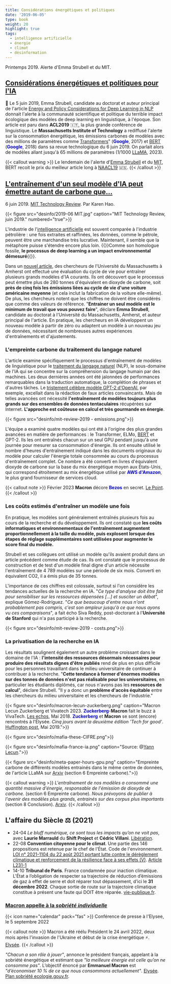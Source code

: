 ```yaml
---
title: Considérations énergétiques et politiques
date: '2019-06-05'
type: book
weight: 20
highlight: true
tags:
  - intelligence artificielle
  - énergie
  - climat
  - désinformation
---
```


Printemps 2019. Alerte d'Emma Strubell et du MIT.

<!--more-->

## [Considérations énergétiques et politiques pour l'IA](https://arxiv.org/abs/1906.02243)

🚨 Le 5 juin 2019, Emma Strubell, candidate au doctorat et auteur principal de l'article [Energy and Policy Considerations for Deep Learning in NLP](https://arxiv.org/abs/1906.02243) donnait l'alerte à la communauté scientifique et politique du terrible impact écologique des modèles de deep learning en linguistique, à l'époque. Son article est paru dans <b>ACL2019</b> 🇮🇹, la plus grande conférence de linguistique. Le <b>Massachusetts Institute of Technology</b> a rediffusé l'alerte sur la consommation énergétique, les émissions carbones de modèles avec des millions de paramètres comme [Transformers](https://arxiv.org/abs/1706.03762)" (<b style="color:blue;">Google</b>, 2017) et [BERT](https://arxiv.org/abs/1810.04805) (<b style="color:blue;">Google</b>, 2018) dans sa revue technologique du 6 juin 2019. On parlait alors de modèles allant jusqu'à 65 millions de paramètres (1/1000 [LLaMA](https://arxiv.org/abs/2302.13971), 2023).

{{< callout warning >}}
Le lendemain de l'alerte d'[Emma Strubell](https://arxiv.org/abs/1906.02243) et du [MIT](https://www.technologyreview.com/2019/06/06/239031/training-a-single-ai-model-can-emit-as-much-carbon-as-five-cars-in-their-lifetimes/), BERT recoit le prix du meilleur article long à [NAACL19](https://aclanthology.org/N19-1423/) 🇺🇸.
{{< /callout >}}

## [L'entraînement d'un seul modèle d'IA peut émettre autant de carbone que...](https://www.technologyreview.com/2019/06/06/239031/training-a-single-ai-model-can-emit-as-much-carbon-as-five-cars-in-their-lifetimes/)

6 juin 2019. [MIT Technology Review](https://www.technologyreview.com/2019/06/06/239031/training-a-single-ai-model-can-emit-as-much-carbon-as-five-cars-in-their-lifetimes/). Par Karen Hao.

{{< figure src="desinfo/2019-06 MIT.jpg" caption="MIT Technology Review, juin 2019." numbered="true">}}

L'industrie de l'[intelligence artificielle](https://www.technologyreview.com/artificial-intelligence/) est souvent comparée à l'industrie pétrolière : une fois extraites et raffinées, les données, comme le pétrole, peuvent être une marchandise très lucrative. Maintenant, il semble que la métaphore puisse s'étendre encore plus loin. {{<hl>}}Comme son homologue fossile, <b>le processus de deep learning a un impact environnemental démesuré</b>{{</hl>}}.

Dans un [nouvel article](http://arxiv.org/abs/1906.02243), des chercheurs de l'Université du Massachusetts à Amherst ont effectué une évaluation du cycle de vie pour entraîner plusieurs grands modèles d'IA courants. Ils ont découvert que le processus peut émettre plus de 280 tonnes d'équivalent en dioxyde de carbone, soit <b>près de cinq fois les émissions liées au cycle de vie d'une voiture américaine moyenne</b> (et cela inclut la fabrication de la voiture elle-même). De plus, les chercheurs notent que les chiffres ne doivent être considérés que comme des valeurs de référence. "<b>Entrainer un seul modèle est le minimum de travail que vous pouvez faire</b>", déclare <b>Emma Strubell</b>, candidate au doctorat à l'Université du Massachusetts, Amherst, et auteur principal de l'article. En pratique, les chercheurs en IA développent un nouveau modèle à partir de zéro ou adaptent un modèle à un nouveau jeu de données, nécessitant de nombreuses autres expériences d'entraînements et d'ajustements.

### L'empreinte carbone du traitement du langage naturel
L'article examine spécifiquement le processus d'entraînement de modèles de linguistique pour le [traitement du langage naturel](https://www.technologyreview.com/s/612975/ai-natural-language-processing-explained/) (NLP), le sous-domaine de l'IA qui se concentre sur la compréhension du langage humain par des machines. Les deux dernières années ont été jalonnées de performances remarquables dans la traduction automatique, la complétion de phrases et d'autres tâches. Le [tristement célèbre modèle GPT-2 d'OpenAI](https://www.technologyreview.com/s/612960/an-ai-tool-auto-generates-fake-news-bogus-tweets-and-plenty-of-gibberish/), par exemple, excellait dans la rédaction de faux articles convaincants. Mais de telles avancées ont nécessité <b>l'entraînement de modèles toujours plus grands sur des ensembles de données tentaculaires</b> récupérées sur Internet. <b>L'approche est coûteuse en calcul et très gourmande en énergie</b>.

{{< figure src="desinfo/mit-review-2019 - emissions.png">}}

L'équipe a examiné quatre modèles qui ont été à l'origine des plus grandes avancées en matière de performances : le Transformer, ELMo, [BERT](https://www.nytimes.com/2018/11/18/technology/artificial-intelligence-language.html) et GPT-2. Ils les ont entraînés chacun sur un seul GPU pendant jusqu'à une journée pour mesurer sa consommation d'énergie. Ils ont ensuite utilisé le nombre d'heures d'entraînement indiqué dans les documents originaux du modèle pour calculer l'énergie totale consommée au cours du processus d'entraînement complet. Ce nombre a été converti en livres d'équivalent dioxyde de carbone sur la base du mix énergétique moyen aux États-Unis, qui correspond étroitement au mix énergétique utilisé par <b style="color:blue;">AWS d'Amazon</b>, le plus grand fournisseur de services cloud.

{{< callout note >}}
Février 2023 <b>Macron</b> décore <b style="color:blue;">Bezos</b> en secret. [Le Point](https://www.youtube.com/watch?v=kZPG9rmbdmw&ab_channel=LePoint).
{{< /callout >}}

### Les coûts estimés d'entraîner un modèle une fois
En pratique, les modèles sont généralement entraînés plusieurs fois au cours de la recherche et du développement. Ils ont constaté que <b>les coûts informatiques et environnementaux de l'entraînement augmentent proportionnellement à la taille du modèle, puis explosent lorsque des étapes de réglage supplémentaires sont utilisées pour augmenter le score final du modèle.</b>

Strubell et ses collègues ont utilisé un modèle qu'ils avaient produit dans un article précédent comme étude de cas. Ils ont constaté que le processus de construction et de test d'un modèle final digne d'un article nécessite l'entraînement de 4 789 modèles sur une période de six mois. Converti en équivalent CO2, il a émis plus de 35 tonnes.

L'importance de ces chiffres est colossale, surtout si l'on considère les tendances actuelles de la recherche en IA. "<i>Ce type d'analyse doit être fait pour sensibiliser sur les ressources dépensées [...] et susciter un débat</i>", explique Gómez-Rodríguez. "<i>Ce que beaucoup d'entre nous n'ont probablement pas compris, c'est son ampleur jusqu'à ce que nous ayons vu ces comparaisons</i>", a fait écho Siva Reddy, post-doctorant à l'<b>Université de Stanford</b> qui n'a pas participé à la recherche.

{{< figure src="desinfo/mit-review-2019 - costs.png">}}

### La privatisation de la recherche en IA
Les résultats soulignent également un autre problème croissant dans le domaine de l'IA : <b>l'intensité des ressources désormais nécessaires pour produire des résultats dignes d'être publiés</b> rend de plus en plus difficile pour les personnes travaillant dans le milieu universitaire de continuer à contribuer à la recherche. "<b>Cette tendance à former d'énormes modèles sur des tonnes de données n'est pas réalisable pour les universitaires</b>, en particulier les étudiants diplômés, car nous n'avons pas les <b>ressources de calcul</b>", déclare Strubell. "Il y a donc un <b>problème d'accès équitable</b> entre les chercheurs du milieu universitaire et les chercheurs de l'industrie."

{{< figure src="desinfo/macron-lecun-zuckerberg.png" caption="Macron Lecun Zuckerberg et Vivatech 2023. <b style='color:blue;'>Zuckerberg</b>-<b>Macron</b> fait le buzz à VivaTech. [Les echos](https://www.lesechos.fr/start-up/next40-vivatech/le-duo-zuckerberg-macron-fait-le-buzz-a-vivatech-132831), Mai 2018. <b style='color:blue;'>Zuckerberg</b> et <b>Macron</b> se sont (encore) rencontrés à l'Élysée. <i>Cinq jours avant la deuxième édition 'Tech for good'</i>. [Huffington post](https://www.huffingtonpost.fr/politique/article/mark-zuckerberg-et-emmanuel-macron-se-sont-encore-rencontres-a-l-elysee_144827.html), Mai 2019.">}}

{{< figure src="desinfo/mafia-these-CIFRE.png">}}

{{< figure src="desinfo/mafia-france-ia.png" caption="Source: @[Yann Lecun](https://twitter.com/ylecun/status/1629845738170597376?lang=en).">}}

{{< figure src="desinfo/meta-paper-hours-gpu.png" caption="Empreinte carbone de différents modèles entrainés dans le même centre de données, de l'article LLaMA sur [Arxiv](https://arxiv.org/abs/2302.13971) (section 6 Empreinte carbone).">}}

{{< callout warning >}}
<i>L'entraînement de nos modèles a consommé une quantité massive d'énergie, responsable de l'émission de dioxyde de carbone.</i> (section 6 Empreinte carbone). <i>Nous prévoyons de publier à l'avenir des modèles plus grands, entrainés sur des corpus plus importants</i> (section 8 Conclusion). [Arxiv](https://arxiv.org/abs/2302.13971).
{{< /callout >}}

## L'affaire du Siècle ⚖ (2021)
- 24-04 <i>Le bluff numérique, ce sont tous les impacts qu’on ne voit pas</i>, avec <b>Laurie Marrauld</b> du <b>Shift Project</b> et <b>Cédric Villani</b>. [Libération](https://www.youtube.com/watch?v=6kJYR0oG3GQ&ab_channel=Lib%C3%A9ration).
- 22-08 <b>Convention citoyenne pour le climat</b>. Une partie des 146 propositions est retenue par le chef de l'État. Code de l'environnement. [LOI n° 2021-1104 du 22 août 2021 portant lutte contre le dérèglement climatique et renforcement de la résilience face à ses effets (V)](https://www.legifrance.gouv.fr/jorf/id/JORFTEXT000043956924). [Article L231-1](https://www.legifrance.gouv.fr/codes/article_lc/LEGIARTI000043961211)
- 14-10 <b>Tribunal de Paris</b>. France condamnée pour inaction climatique. L'État a l’obligation de respecter sa trajectoire de réduction d’émissions de gaz à effet de serre et doit réparer tout dépassement, d’ici le <b>31 décembre 2022</b>. Chaque sortie de route sur la trajectoire climatique constitue à présent une faute qui DOIT être réparée. [vie-publique.fr](https://www.vie-publique.fr/en-bref/282012-changement-climatique-la-france-condamnee-pour-prejudice-ecologique).

### [Macron appelle à la <i>sobriété individuelle</i>](https://www.ladepeche.fr/2022/09/05/direct-crise-de-lenergie-quelles-mesures-complementaires-pourraient-etre-prises-suivez-en-direct-la-conference-demmanuel-macron-10524445.php)

{{< icon name="calendar" pack="fas" >}} Conférence de presse à l'Elysee, le 5 septembre 2022

{{< callout note >}}
Macron a été réélu Président le 24 avril 2022, deux mois après l'invasion de l'Ukraine et début de la crise énergétique ⚡. [Elysée](https://www.elysee.fr/emmanuel-macron).
{{< /callout >}}

<i>"Chacun a son rôle à jouer"</i>, annonce le président français, appelant à la sobriété énergétique et estimant que <i>"la meilleure énergie est celle qu’on ne consomme pas"</i>. L’objectif énoncé par <b>Emmanuel Macron</b> est <i>"d’économiser 10 % de ce que nous consommons actuellement"</i>. [Elysée](https://www.youtube.com/watch?v=XjC1NqzyGkc&ab_channel=%C3%89lys%C3%A9e). [Plan sobriété ecologie.gouv.fr](https://www.ecologie.gouv.fr/plan-sobriete-acte-2-mobilisation-se-poursuit).
